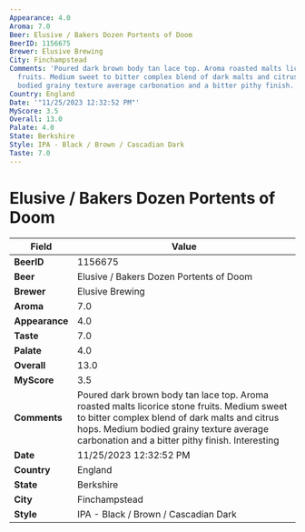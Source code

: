 ```yaml
---
Appearance: 4.0
Aroma: 7.0
Beer: Elusive / Bakers Dozen Portents of Doom
BeerID: 1156675
Brewer: Elusive Brewing
City: Finchampstead
Comments: 'Poured dark brown body tan lace top. Aroma roasted malts licorice stone
  fruits. Medium sweet to bitter complex blend of dark malts and citrus hops. Medium
  bodied grainy texture average carbonation and a bitter pithy finish. Interesting '
Country: England
Date: '"11/25/2023 12:32:52 PM"'
MyScore: 3.5
Overall: 13.0
Palate: 4.0
State: Berkshire
Style: IPA - Black / Brown / Cascadian Dark
Taste: 7.0
---
```


# Elusive / Bakers Dozen Portents of Doom

| Field         | Value |
|---------------|-------|
| **BeerID** | 1156675 |
| **Beer** | Elusive / Bakers Dozen Portents of Doom |
| **Brewer** | Elusive Brewing |
| **Aroma** | 7.0 |
| **Appearance** | 4.0 |
| **Taste** | 7.0 |
| **Palate** | 4.0 |
| **Overall** | 13.0 |
| **MyScore** | 3.5 |
| **Comments** | Poured dark brown body tan lace top. Aroma roasted malts licorice stone fruits. Medium sweet to bitter complex blend of dark malts and citrus hops. Medium bodied grainy texture average carbonation and a bitter pithy finish. Interesting  |
| **Date** | 11/25/2023 12:32:52 PM |
| **Country** | England |
| **State** | Berkshire |
| **City** | Finchampstead |
| **Style** | IPA - Black / Brown / Cascadian Dark |
